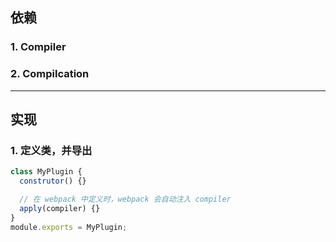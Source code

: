 ## 依赖

### 1. Compiler

### 2. Compilcation

---

## 实现

### 1. 定义类，并导出

```js
class MyPlugin {
  construtor() {}

  // 在 webpack 中定义时，webpack 会自动注入 compiler
  apply(compiler) {}
}
module.exports = MyPlugin;
```
